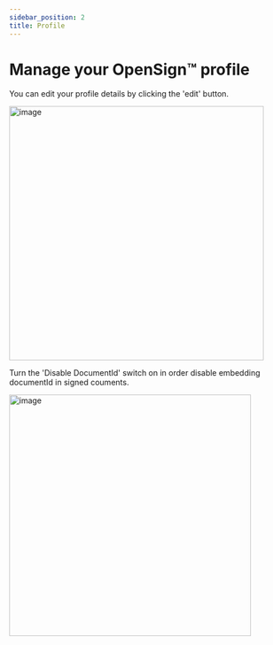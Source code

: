 ```yaml
---
sidebar_position: 2
title: Profile
---
```


# Manage your OpenSign™ profile
You can edit your profile details by clicking the 'edit' button.

<img width="459" alt="image" src="https://github.com/OpenSignLabs/OpenSign/assets/5486116/fc03bbb5-890b-4d00-96f7-e3f9b62b6dad">

Turn the 'Disable DocumentId' switch on in order disable embedding documentId in signed couments.

<img width="436" alt="image" src="https://github.com/OpenSignLabs/OpenSign/assets/5486116/ee4433c7-1af7-4b74-800d-500060c0642d">
